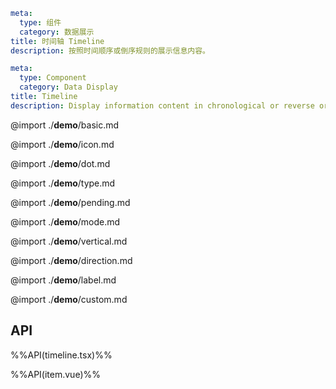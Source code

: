 ```yaml zh-CN
meta:
  type: 组件
  category: 数据展示
title: 时间轴 Timeline
description: 按照时间顺序或倒序规则的展示信息内容。
```

```yaml en-US
meta:
  type: Component
  category: Data Display
title: Timeline
description: Display information content in chronological or reverse order.
```

@import ./**demo**/basic.md

@import ./**demo**/icon.md

@import ./**demo**/dot.md

@import ./**demo**/type.md

@import ./**demo**/pending.md

@import ./**demo**/mode.md

@import ./**demo**/vertical.md

@import ./**demo**/direction.md

@import ./**demo**/label.md

@import ./**demo**/custom.md

## API

%%API(timeline.tsx)%%

%%API(item.vue)%%
